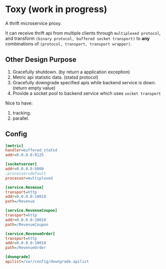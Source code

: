 # Toxy (work in progress)

A thrift microservice proxy.

It can receive thrift api from multiple clients through `multiplexed protocol`, and transform `(binary protocol, buffered socket transport)` to **any** combinations of `(protocol, transport, transport wrapper)`.

## Other Design Purpose

1. Gracefully shutdown. (by return a application exception)
2. Metric api statistic data. (statsd protocol)
3. Gracefully downgrade specified apis while backend service is down. (return empty value)
4. Provide a socket pool to backend service which uses `socket transport`

Nice to have:

1. tracking.
2. parallel.

## Config

```ini
[metric]
handler=buffered_statsd
addr=0.0.0.0:8125

[socketserver]
addr=0.0.0.0:6000
;processor=default
processor=multiplexed

[service.Revenue]
transport=http
addr=0.0.0.0:10010
path=/Revenue

[service.RevenueCoupon]
transport=http
addr=0.0.0.0:10010
path=/RevenueCoupon

[service.RevenueOrder]
transport=http
addr=0.0.0.0:10010
path=/RevenueOrder

[downgrade]
apilist=/var/config/downgrade.apilist
```
